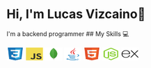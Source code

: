 <div>
  <h1>Hi, I'm Lucas Vizcaino👋</h1>
</div>
I'm a backend programmer 
## My Skills 💻
<div style="display: inline_block"><br>
  <img align="center" alt="CSS" height="30" width="40" src="https://github.com/devicons/devicon/blob/master/icons/css3/css3-original.svg">
  <img align="center" alt="Js" height="30" width="40" src="https://github.com/devicons/devicon/blob/master/icons/javascript/javascript-original.svg">
  <img align="center" alt="Sass" height="30" width="40" src=https://github.com/devicons/devicon/blob/master/icons/mongodb/mongodb-original.svg>
  <img align="center" alt="React" height="30" width="40" src=https://github.com/devicons/devicon/blob/master/icons/java/java-original.svg>
  <img align="center" alt="HTML5" height="30" width="40" src="https://github.com/devicons/devicon/blob/master/icons/html5/html5-original.svg">
  <img align="center" alt="NodeJs" height="30" width="40" src="https://github.com/devicons/devicon/blob/master/icons/nodejs/nodejs-original.svg">
  <img align="center" alt="Tailwind" height="30" width="40" src=https://github.com/devicons/devicon/blob/master/icons/express/express-original.svg>
</div>


